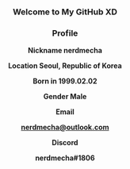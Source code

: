 <h3 align="center">Welcome to My GitHub XD</h3>

<div align="center">
</div>

<div align="center">
  <h3>Profile</h3>
  <b><p>Nickname nerdmecha</p></b>
  <b><p>Location Seoul, Republic of Korea</p></b>
  <b><p>Born in 1999.02.02</p></b>
  <b><p>Gender Male</p></b>
  
  <b><p>Email</p></b>
  <b><p><nerdmecha@outlook.com></p></b>
  
  <b><p>Discord</p></b>
  <b><p>nerdmecha#1806</p></b>
</div>
